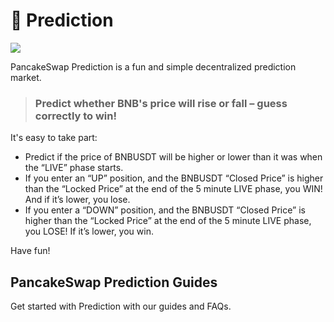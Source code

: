 # 🔮 Prediction

![](https://gblobscdn.gitbook.com/assets%2F-MHREX7DHcljbY5IkjgJ%2F-MZM0TbFnb7bmKqqWEEt%2F-MZM5viyZi6YtrVd2Y_k%2Fmasthead.png?alt=media&token=03397384-0a49-46eb-a9c3-88b3d99daf03)

PancakeSwap Prediction is a fun and simple decentralized prediction market.

> ### Predict whether BNB's price will rise or fall – guess correctly to win! <a id="predict-whether-bnbs-price-will-rise-or-fall-guess-correctly-to-win"></a>

It's easy to take part:

* Predict if the price of BNBUSDT will be higher or lower than it was when the “LIVE” phase starts.
* If you enter an “UP” position, and the BNBUSDT “Closed Price” is higher than the “Locked Price” at the end of the 5 minute LIVE phase, you WIN! And if it’s lower, you lose.
* If you enter a “DOWN” position, and the BNBUSDT “Closed Price” is higher than the “Locked Price” at the end of the 5 minute LIVE phase, you LOSE! If it’s lower, you win.

Have fun!

## PancakeSwap Prediction Guides <a id="pancakeswap-prediction-guides"></a>

Get started with Prediction with our guides and FAQs.

​

​

​

